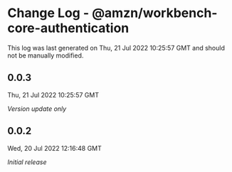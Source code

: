 # Change Log - @amzn/workbench-core-authentication

This log was last generated on Thu, 21 Jul 2022 10:25:57 GMT and should not be manually modified.

## 0.0.3
Thu, 21 Jul 2022 10:25:57 GMT

_Version update only_

## 0.0.2
Wed, 20 Jul 2022 12:16:48 GMT

_Initial release_

